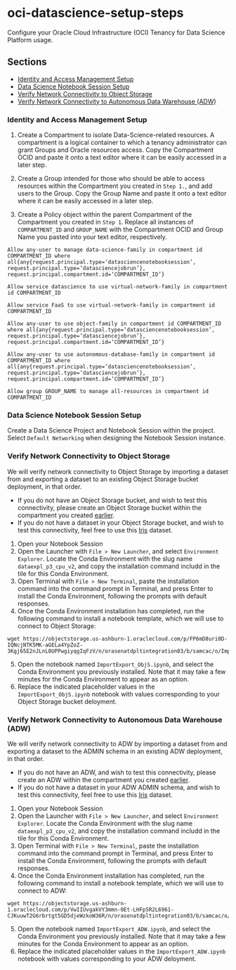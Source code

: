 # oci-datascience-setup-steps
Configure your Oracle Cloud Infrastructure (OCI) Tenancy for Data Science Platform usage.
## Sections
- [Identity and Access Management Setup](#identity-and-access-management)
- [Data Science Notebook Session Setup](#data-science-notebook-session-setup)
- [Verify Network Connectivity to Object Storage](#verify-network-connectivity-to-object-storage)
- [Verify Network Connectivity to Autonomous Data Warehouse (ADW)](#verify-network-connectivity-to-autonomous-data-warehouse-adw)

### Identity and Access Management Setup
1. Create a Compartment to isolate Data-Science-related resources. A compartment is a logical container to which a tenancy administrator can grant Groups and Oracle resources access. Copy the Compartment OCID and paste it onto a text editor where it can be easily accessed in a later step.

2. Create a Group intended for those who should be able to access resources within the Compartment you created in `Step 1.`, and add users to the Group. Copy the Group Name and paste it onto a text editor where it can be easily accessed in a later step.

3. Create a Policy object within the parent Compartment of the Compartment you created in `Step 1`. Replace all instances of `COMPARTMENT_ID` and `GROUP_NAME` with the Compartment OCID and Group Name you pasted into your text editor, respectively.

```
Allow any-user to manage data-science-family in compartment id COMPARTMENT_ID where all{any{request.principal.type=‘datasciencenotebooksession’, request.principal.type=‘datasciencejobrun’}, request.principal.compartment.id=‘COMPARTMENT_ID’}

Allow service datascience to use virtual-network-family in compartment id COMPARTMENT_ID

Allow service FaaS to use virtual-network-family in compartment id COMPARTMENT_ID

Allow any-user to use object-family in compartment id COMPARTMENT_ID where all{any{request.principal.type=‘datasciencenotebooksession’, request.principal.type=‘datasciencejobrun’}, request.principal.compartment.id=‘COMPARTMENT_ID’}

Allow any-user to use autonomous-database-family in compartment id COMPARTMENT_ID where all{any{request.principal.type=‘datasciencenotebooksession’, request.principal.type=‘datasciencejobrun’}, request.principal.compartment.id=‘COMPARTMENT_ID’}

Allow group GROUP_NAME to manage all-resources in compartment id COMPARTMENT_ID
```

### Data Science Notebook Session Setup

Create a Data Science Project and Notebook Session within the project. Select `Default Networking` when designing the Notebook Session instance.

### Verify Network Connectivity to Object Storage
We will verify network connectivity to Object Storage by importing a dataset from and exporting a dataset to an existing Object Storage bucket deployment, in that order.
- If you do not have an Object Storage bucket, and wish to test this connectivity, please create an Object Storage bucket within the compartment you created [earlier](#identity-and-access-management-setup).
- If you do not have a dataset in your Object Storage bucket, and wish to test this connectivity, feel free to use this [Iris](https://objectstorage.us-ashburn-1.oraclecloud.com/p/PjnbwhhdixsEAnKuWJJ5a5YdcUgXBK0X8wvkbRJOQAstqJD9Ov1yUDEYfSv8-H7Z/n/orasenatdpltintegration03/b/samcac/o/Iris.csv) dataset.

1. Open your Notebook Session
2. Open the Launcher with `File > New Launcher`, and select `Environment Explorer`. Locate the Conda Environment with the slug name `dataexpl_p3_cpu_v2`, and copy the installation command includd in the tile for this Conda Environment.
3. Open Terminal with `File > New Terminal`, paste the installation command into the command prompt in Terminal, and press Enter to install the Conda Environment, following the prompts with default responses.
4. Once the Conda Environment installation has completed, run the following command to install a notebook template, which we will use to connect to Object Storage:
```
wget https://objectstorage.us-ashburn-1.oraclecloud.com/p/FP6mD8uri0D-IQNcjNTK5MK-aGELa4YpZoZ-3Kgj65E2nJLnL0UPPwgiyqgIqFzV/n/orasenatdpltintegration03/b/samcac/o/ImportExport_ObjS.ipynb
```
5. Open the notebook named `ImportExport_ObjS.ipynb`, and select the Conda Environment you previously installed. Note that it may take a few minutes for the Conda Environment to appear as an option.
6. Replace the indicated placeholder values in the `ImportExport_ObjS.ipynb` notebook with values corresponding to your Object Storage bucket deloyment.

### Verify Network Connectivity to Autonomous Data Warehouse (ADW)
We will verify network connectivity to ADW by importing a dataset from and exporting a dataset to the ADMIN schema in an existing ADW deployment, in that order.
- If you do not have an ADW, and wish to test this connectivity, please create an ADW within the compartment you created [earlier](#identity-and-access-management-setup).
- If you do not have a dataset in your ADW ADMIN schema, and wish to test this connectivity, feel free to use this [Iris](https://objectstorage.us-ashburn-1.oraclecloud.com/p/PjnbwhhdixsEAnKuWJJ5a5YdcUgXBK0X8wvkbRJOQAstqJD9Ov1yUDEYfSv8-H7Z/n/orasenatdpltintegration03/b/samcac/o/Iris.csv) dataset.

1. Open your Notebook Session
2. Open the Launcher with `File > New Launcher`, and select `Environment Explorer`. Locate the Conda Environment with the slug name `dataexpl_p3_cpu_v2`, and copy the installation command includd in the tile for this Conda Environment.
3. Open Terminal with `File > New Terminal`, paste the installation command into the command prompt in Terminal, and press Enter to install the Conda Environment, following the prompts with default responses.
4. Once the Conda Environment installation has completed, run the following command to install a notebook template, which we will use to connect to ADW:
```
wget https://objectstorage.us-ashburn-1.oraclecloud.com/p/VwIIUvgakVY3mmn-0Et-LHFp5R2L6961-CJKuuwT2G6rbrtgt5GD5djeWzkoW36R/n/orasenatdpltintegration03/b/samcac/o/ImportExport_ADW.ipynb
```
5. Open the notebook named `ImportExport_ADW.ipynb`, and select the Conda Environment you previously installed. Note that it may take a few minutes for the Conda Environment to appear as an option.
6. Replace the indicated placeholder values in the `ImportExport_ADW.ipynb` notebook with values corresponding to your ADW deloyment.
